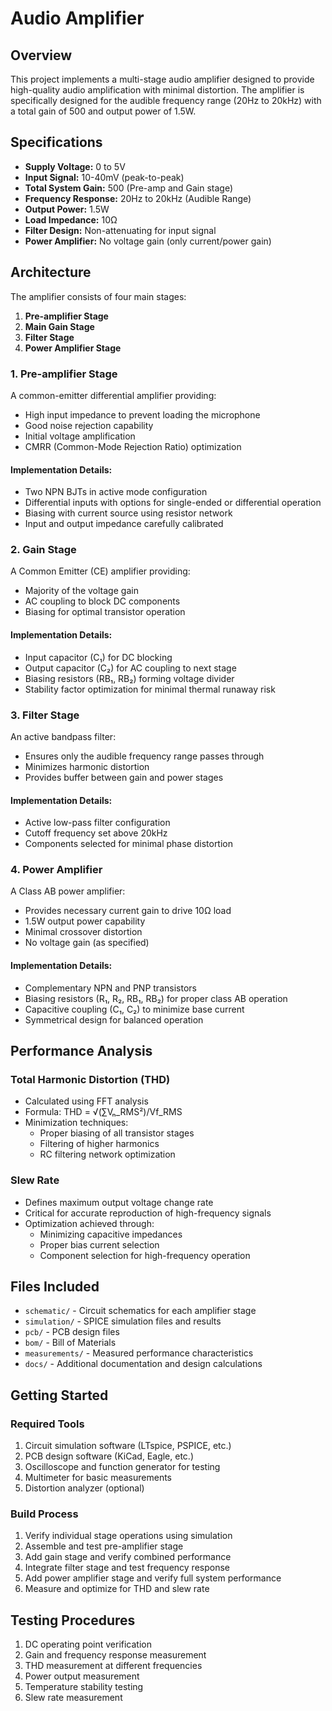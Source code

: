 # Audio Amplifier

## Overview
This project implements a multi-stage audio amplifier designed to provide high-quality audio amplification with minimal distortion. The amplifier is specifically designed for the audible frequency range (20Hz to 20kHz) with a total gain of 500 and output power of 1.5W.

## Specifications
- **Supply Voltage:** 0 to 5V
- **Input Signal:** 10-40mV (peak-to-peak)
- **Total System Gain:** 500 (Pre-amp and Gain stage)
- **Frequency Response:** 20Hz to 20kHz (Audible Range)
- **Output Power:** 1.5W
- **Load Impedance:** 10Ω
- **Filter Design:** Non-attenuating for input signal
- **Power Amplifier:** No voltage gain (only current/power gain)

## Architecture

The amplifier consists of four main stages:

1. **Pre-amplifier Stage**
2. **Main Gain Stage**
3. **Filter Stage**
4. **Power Amplifier Stage**

### 1. Pre-amplifier Stage
A common-emitter differential amplifier providing:
- High input impedance to prevent loading the microphone
- Good noise rejection capability
- Initial voltage amplification
- CMRR (Common-Mode Rejection Ratio) optimization

#### Implementation Details:
- Two NPN BJTs in active mode configuration
- Differential inputs with options for single-ended or differential operation
- Biasing with current source using resistor network
- Input and output impedance carefully calibrated

### 2. Gain Stage
A Common Emitter (CE) amplifier providing:
- Majority of the voltage gain
- AC coupling to block DC components
- Biasing for optimal transistor operation

#### Implementation Details:
- Input capacitor (C₁) for DC blocking
- Output capacitor (C₂) for AC coupling to next stage
- Biasing resistors (RB₁, RB₂) forming voltage divider
- Stability factor optimization for minimal thermal runaway risk

### 3. Filter Stage
An active bandpass filter:
- Ensures only the audible frequency range passes through
- Minimizes harmonic distortion
- Provides buffer between gain and power stages

#### Implementation Details:
- Active low-pass filter configuration
- Cutoff frequency set above 20kHz
- Components selected for minimal phase distortion

### 4. Power Amplifier
A Class AB power amplifier:
- Provides necessary current gain to drive 10Ω load
- 1.5W output power capability
- Minimal crossover distortion
- No voltage gain (as specified)

#### Implementation Details:
- Complementary NPN and PNP transistors
- Biasing resistors (R₁, R₂, RB₁, RB₂) for proper class AB operation
- Capacitive coupling (C₁, C₂) to minimize base current
- Symmetrical design for balanced operation

## Performance Analysis

### Total Harmonic Distortion (THD)
- Calculated using FFT analysis
- Formula: THD = √(∑Vₙ_RMS²)/Vf_RMS
- Minimization techniques:
  - Proper biasing of all transistor stages
  - Filtering of higher harmonics
  - RC filtering network optimization

### Slew Rate
- Defines maximum output voltage change rate
- Critical for accurate reproduction of high-frequency signals
- Optimization achieved through:
  - Minimizing capacitive impedances
  - Proper bias current selection
  - Component selection for high-frequency operation

## Files Included
- `schematic/` - Circuit schematics for each amplifier stage
- `simulation/` - SPICE simulation files and results
- `pcb/` - PCB design files
- `bom/` - Bill of Materials
- `measurements/` - Measured performance characteristics
- `docs/` - Additional documentation and design calculations

## Getting Started

### Required Tools
1. Circuit simulation software (LTspice, PSPICE, etc.)
2. PCB design software (KiCad, Eagle, etc.)
3. Oscilloscope and function generator for testing
4. Multimeter for basic measurements
5. Distortion analyzer (optional)

### Build Process
1. Verify individual stage operations using simulation
2. Assemble and test pre-amplifier stage
3. Add gain stage and verify combined performance
4. Integrate filter stage and test frequency response
5. Add power amplifier stage and verify full system performance
6. Measure and optimize for THD and slew rate

## Testing Procedures
1. DC operating point verification
2. Gain and frequency response measurement
3. THD measurement at different frequencies
4. Power output measurement
5. Temperature stability testing
6. Slew rate measurement

